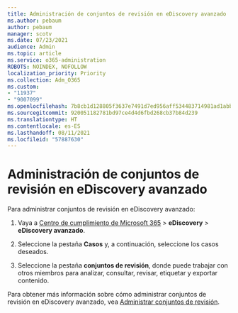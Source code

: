 ```yaml
---
title: Administración de conjuntos de revisión en eDiscovery avanzado
ms.author: pebaum
author: pebaum
manager: scotv
ms.date: 07/23/2021
audience: Admin
ms.topic: article
ms.service: o365-administration
ROBOTS: NOINDEX, NOFOLLOW
localization_priority: Priority
ms.collection: Adm_O365
ms.custom:
- "11937"
- "9007099"
ms.openlocfilehash: 7b8cb1d128805f3637e7491d7ed956aff534483714981ad1abbbaa1806fa1f68
ms.sourcegitcommit: 920051182781bd97ce4d4d6fbd268cb37b84d239
ms.translationtype: HT
ms.contentlocale: es-ES
ms.lasthandoff: 08/11/2021
ms.locfileid: "57887630"
---
```

# <a name="managing-review-dets-in-advanced-ediscovery"></a>Administración de conjuntos de revisión en eDiscovery avanzado

Para administrar conjuntos de revisión en eDiscovery avanzado:

1. Vaya a [Centro de cumplimiento de Microsoft 365](https://compliance.microsoft.com/) > **eDiscovery** > **eDiscovery avanzado**.

1. Seleccione la pestaña **Casos** y, a continuación, seleccione los casos deseados.

1. Seleccione la pestaña **conjuntos de revisión**, donde puede trabajar con otros miembros para analizar, consultar, revisar, etiquetar y exportar contenido.

Para obtener más información sobre cómo administrar conjuntos de revisión en eDiscovery avanzado, vea [Administrar conjuntos de revisión](https://docs.microsoft.com/microsoft-365/compliance/managing-review-sets).